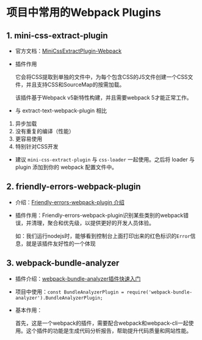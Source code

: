 # 项目中常用的Webpack Plugins

## 1. mini-css-extract-plugin

- 官方文档：[MiniCssExtractPlugin-Webpack](https://webpack.docschina.org/plugins/mini-css-extract-plugin/)
- 插件作用

  它会将CSS提取到单独的文件中，为每个包含CSS的JS文件创建一个CSS文件，并且支持CSS和SourceMap的按需加载。
  
  该插件基于Webpack v5新特性构建，并且需要webpack 5才能正常工作。
- 与 extract-text-webpack-plugin 相比

1. 异步加载
2. 没有重复的编译（性能）
3. 更容易使用
4. 特别针对CSS开发

- 建议 `mini-css-extract-plugin` 与 `css-loader` 一起使用。之后将 loader 与 plugin 添加到你的 webpack 配置文件中。

## 2. friendly-errors-webpack-plugin

- 介绍：[Friendly-errors-webpack-plugin 介绍](https://www.cnblogs.com/angelasp/p/10622283.html)
- 插件作用：Friendly-errors-webpack-plugin识别某些类别的webpack错误，并清理，聚合和优先级，以提供更好的开发人员体验。

  如：我们运行nodejs时，能够看到控制台上面打印出来的红色标识的`Error`信息，就是该插件友好性的一个体现

## 3. webpack-bundle-analyzer

- 插件介绍：[webpack-bundle-analyzer插件快速入门](https://juejin.cn/post/6844903825216651271)
- 项目中使用：`const BundleAnalyzerPlugin = require('webpack-bundle-analyzer').BundleAnalyzerPlugin;`
- 基本作用：

  首先，这是一个webpack的插件，需要配合webpack和webpack-cli一起使用。这个插件的功能是生成代码分析报告，帮助提升代码质量和网站性能。




